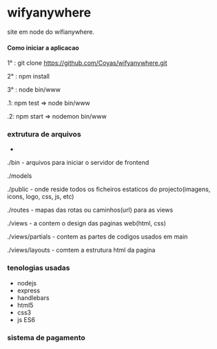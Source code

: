 # wifyanywhere
site em node do wifianywhere.

#### Como iniciar a aplicacao
1° : git clone https://github.com/Coyas/wifyanywhere.git

2° : npm install

3° : node bin/www


 .1: npm test => node bin/www
 
 
 .2: npm start => nodemon bin/www

### extrutura de arquivos
-
./bin  - arquivos para iniciar o servidor de frontend

./models

./public - onde reside todos os ficheiros estaticos do projecto(imagens, icons, logo, css, js, etc)

./routes - mapas das rotas ou caminhos(url) para as views

./views - a contem o design das paginas web(html, css) 

./views/partials - contem as partes de codigos usados em main

./views/layouts  - comtem a estrutura html da pagina


### tenologias usadas

- nodejs
- express
- handlebars
- html5
- css3
- js ES6


### sistema de pagamento



